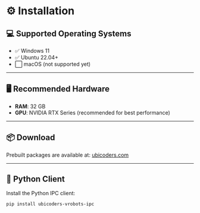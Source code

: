 # ⚙️ Installation

## 💻 Supported Operating Systems
- ✅ Windows 11  
- ✅ Ubuntu 22.04+  
- ⬜ macOS (not supported yet)

---

## 🖥️ Recommended Hardware
- **RAM**: 32 GB  
- **GPU**: NVIDIA RTX Series (recommended for best performance)

---

## 📦 Download
Prebuilt packages are available at: [ubicoders.com]()

---

## 🐍 Python Client
Install the Python IPC client:

```bash
pip install ubicoders-vrobots-ipc
```
